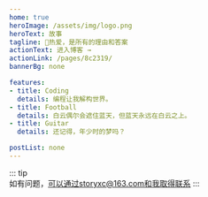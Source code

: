 ```yaml
---
home: true
heroImage: /assets/img/logo.png
heroText: 故事
tagline: 🚀热爱，是所有的理由和答案
actionText: 进入博客 →
actionLink: /pages/8c2319/
bannerBg: none

features:
- title: Coding
  details: 编程让我解构世界。
- title: Football
  details: 白云偶尔会遮住蓝天，但蓝天永远在白云之上。
- title: Guitar
  details: 还记得，年少时的梦吗？

postList: none
---
```


::: tip  
如有问题，可以通过storyxc@163.com和我取得联系
:::
